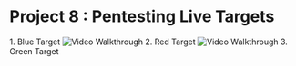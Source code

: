 # Project 8 : Pentesting Live Targets
1\. Blue Target
<img src='http://i.imgur.com/2SZ8adi.gif' title='Video Walkthrough' width='' alt='Video Walkthrough' />
2\. Red Target
<img src='http://i.imgur.com/ATUuHgl.gif' title='Video Walkthrough' width='' alt='Video Walkthrough' />
3\. Green Target
